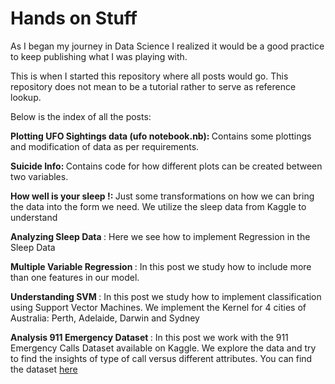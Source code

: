 # Hands on Stuff

As I began my journey in Data Science I realized it would be a good practice to keep publishing what I was playing with.

This is when I started this repository where all posts would go. This repository does not mean to be a tutorial rather to serve as reference lookup.

Below is the index of all the posts:

<b> Plotting UFO Sightings data (ufo notebook.nb): </b> Contains some plottings and modification of data as per requirements.

<b> Suicide Info: </b> Contains code for how different plots can be created between two variables.

<b> How well is your sleep !: </b> Just some transformations on how we can bring the data into the form we need. We utilize the sleep data from Kaggle to understand 

<b> Analyzing Sleep Data </b>: Here we see how to implement Regression in the Sleep Data 

<b> Multiple Variable Regression </b>: In this post we study how to include more than one features in our model.

<b> Understanding SVM </b>: In this post we study how to implement classification using Support Vector Machines. We implement the Kernel for 4 cities of Australia: Perth, Adelaide, Darwin and Sydney

<b> Analysis 911 Emergency Dataset </b>: In this post we work with the 911 Emergency Calls Dataset available on Kaggle. We explore the data and try to find the insights of type of call versus different attributes. You can find the dataset <a href="https://www.kaggle.com/mchirico/montcoalert" target="_blank">here</a>

